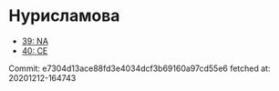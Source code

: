 # Нурисламова
- [39: NA](39.md)
- [40: CE](40.md)

Commit: e7304d13ace88fd3e4034dcf3b69160a97cd55e6
 fetched at: 20201212-164743
